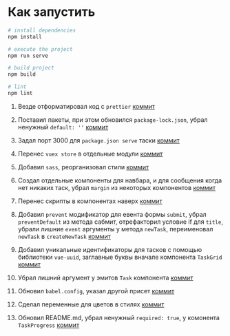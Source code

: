 # Как запустить

```bash
# install dependencies
npm install

# execute the project
npm run serve
```

```bash
# build project
npm build

# lint
npm lint
```

1. Везде отформатировал код с `prettier` [коммит](https://github.com/antlis/ttrefactoring/commit/62934ca706794cf00bdc87779514af1567ae5bf1)

2. Поставил пакеты, при этом обновился `package-lock.json`, убрал ненужный `default: ''` [коммит](https://github.com/antlis/ttrefactoring/commit/a7af73803375b0c2cc604c646ba50500a427da4a)

3. Задал порт 3000 для `package.json serve` таски [коммит](https://github.com/antlis/ttrefactoring/commit/d509d14c41bc0a20abe17f70ea5c7ef2b92bf4e5)

4. Перенес `vuex store` в отдельные модули [коммит](https://github.com/antlis/ttrefactoring/commit/01408497666dc4afc0df1b35f59fa36a66e1e1ef)

5. Добавил `sass`, реорганизовал стили [коммит](https://github.com/antlis/ttrefactoring/commit/88707a475b2ad10adf70f27a3d736558940fc0d5)

7. Создал отдельные компоненты для навбара, и для сообщения когда нет никаких таск, убрал `margin` из некоторых компонентов [коммит](https://github.com/antlis/ttrefactoring/commit/e029fdf4ce0c4d829ca6d800a96303816324c0c7)

8. Перенес скрипты в компонентах наверх [коммит](https://github.com/antlis/ttrefactoring/commit/d17e0ac89b28893c1b4b3e336778bc3e4607f1da)

9. Добавил `prevent` модификатор для евента формы `submit`, убрал `preventDefault` из метода сабмит, отрефакторил условие if для `title`, убрали лишние `event` аргументы у метода `newTask`, переименовал `newTask` в `createNewTask` [коммит](https://github.com/antlis/ttrefactoring/commit/b0a40a9747446a2e70c7824a54c904611f8876da)

10. Добавил уникальные идентификаторы для тасков с помощью библиотеки `vue-uuid`, заглавные буквы вначале компонента `TaskGrid` [коммит](https://github.com/antlis/ttrefactoring/commit/bd5e2f65ddf79eee00d0ce03fa782cb19ed77e3a)

11. Убрал лишний аргумент у эмитов `Task` компонента [коммит](https://github.com/antlis/ttrefactoring/commit/6c7390535dace98806429b5f98136a8600d30b80)

12. Обновил `babel.config`, указал другой присет [коммит](https://github.com/antlis/ttrefactoring/commit/b11835d2268e290d3682609894a340c828b815ea)

13. Сделал переменные для цветов в стилях [коммит](https://github.com/antlis/ttrefactoring/commit/4057badd80d080f128ab6d13314904192fd7b245)

14. Обновил README.md, убрал ненужный `required: true`, у комонента `TaskProgress` [коммит](https://github.com/antlis/ttrefactoring/commit/4d56f770271cbd72da1206cb019936fa8ffb7046)

